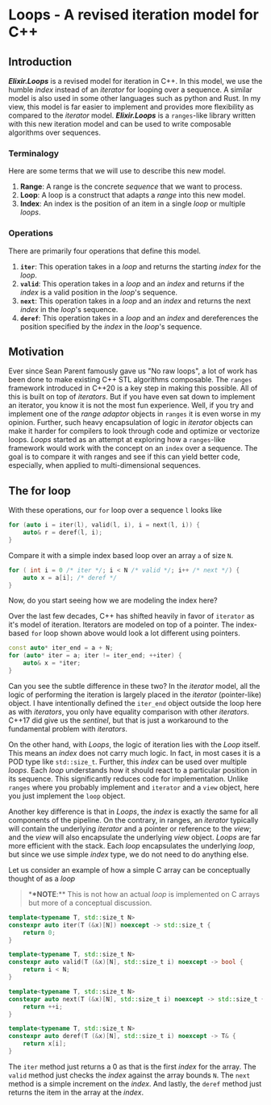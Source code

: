 # Loops - A revised iteration model for C++

## Introduction

**_Elixir.Loops_** is a revised model for iteration in C++. In this model, we use the humble
_index_ instead of an _iterator_ for looping over a sequence. A similar model is also
used in some other languages such as python and Rust. In my view, this model is far
easier to implement and provides more flexibility as compared to the _iterator_ model.
**_Elixir.Loops_** is a `ranges`-like library written with this new iteration model and
can be used to write composable algorithms over sequences.

### Terminalogy

Here are some terms that we will use to describe this new model.

1. **Range**: A range is the concrete _sequence_ that we want to process.
2. **Loop**: A loop is a construct that adapts a _range_ into this new model.
3. **Index**: An index is the position of an item in a single _loop_ or multiple _loops_.

### Operations

There are primarily four operations that define this model.

1. **`iter`**: This operation takes in a _loop_ and returns the starting _index_ for the
   _loop_.
2. **`valid`**: This operation takes in a _loop_ and an _index_ and returns if the _index_
   is a valid position in the _loop_'s sequence.
3. **`next`**: This operation takes in a _loop_ and an _index_ and returns the next _index_
   in the _loop_'s sequence.
4. **`deref`**: This operation takes in a _loop_ and an _index_ and dereferences the
   position specified by the _index_ in the _loop_'s sequence.

## Motivation

Ever since Sean Parent famously gave us "No raw loops", a lot of work has been done to make
existing C++ STL algorithms composable. The `ranges` framework introduced in C++20 is a key
step in making this possible. All of this is built on top of _iterators_. But if you have
even sat down to implement an iterator, you know it is not the most fun experience. Well,
if you try and implement one of the _range adaptor_ objects in `ranges` it is even worse in
my opinion. Further, such heavy encapsulation of logic in _iterator_ objects can make it
harder for compilers to look through code and optimize or vectorize loops. _Loops_ started
as an attempt at exploring how a `ranges`-like framework would work with the concept on an
`index` over a sequence. The goal is to compare it with ranges and see if this can yield
better code, especially, when applied to multi-dimensional sequences.

## The for loop

With these operations, our `for` loop over a sequence `l` looks like

```cpp
for (auto i = iter(l), valid(l, i), i = next(l, i)) {
    auto& r = deref(l, i);
}
```

Compare it with a simple index based loop over an array `a` of size `N`.

```cpp
for ( int i = 0 /* iter */; i < N /* valid */; i++ /* next */) {
    auto x = a[i]; /* deref */
}
```

Now, do you start seeing how we are modeling the index here?

Over the last few decades, C++ has shifted heavily in favor of `iterator` as it's model
of iteration. Iterators are modeled on top of a pointer. The index-based `for` loop shown
above would look a lot different using pointers.

```cpp
const auto* iter_end = a + N;
for (auto* iter = a; iter != iter_end; ++iter) {
    auto& x = *iter;
}
```

Can you see the subtle difference in these two? In the _iterator_ model, all the logic of
performing the iteration is largely placed in the _iterator_ (pointer-like) object. I have
intentionally defined the `iter_end` object outside the loop here as with _iterators_, you
only have equality comparison with other _iterators_. C++17 did give us the _sentinel_, but
that is just a workaround to the fundamental problem with _iterators_.

On the other hand, with _Loops_, the logic of iteration lies with the _Loop_ itself. This
means an _index_ does not carry much logic. In fact, in most cases it is a POD type like
`std::size_t`. Further, this _index_ can be used over multiple _loops_. Each _loop_
understands how it should react to a particular position in its sequence. This significantly
reduces code for implementation. Unlike `ranges` where you probably implement and `iterator`
and a `view` object, here you just implement the `loop` object.

Another key difference is that in _Loops_, the _index_ is exactly the same for all components
of the pipeline. On the contrary, in ranges, an _iterator_ typically will contain the underlying
_iterator_ and a pointer or reference to the _view_; and the _view_ will also encapsulate the
underlying _view_ object. _Loops_ are far more efficient with the stack. Each _loop_ encapsulates
the underlying _loop_, but since we use simple _index_ type, we do not need to do anything else.

Let us consider an example of how a simple C array can be conceptually thought of as a _loop_

> \***\*NOTE**:\*\* This is not how an actual _loop_ is implemented on C arrays but more of a
> conceptual discussion.

```cpp
template<typename T, std::size_t N>
constexpr auto iter(T (&x)[N]) noexcept -> std::size_t {
    return 0;
}

template<typename T, std::size_t N>
constexpr auto valid(T (&x)[N], std::size_t i) noexcept -> bool {
    return i < N;
}

template<typename T, std::size_t N>
constexpr auto next(T (&x)[N], std::size_t i) noexcept -> std::size_t {
    return ++i;
}

template<typename T, std::size_t N>
constexpr auto deref(T (&x)[N], std::size_t i) noexcept -> T& {
    return x[i];
}
```

The `iter` method just returns a 0 as that is the first _index_ for the array. The `valid` method
just checks the _index_ against the array bounds `N`. The `next` method is a simple increment on
the _index_. And lastly, the `deref` method just returns the item in the array at the _index_.
